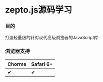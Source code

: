 # zepto.js源码学习

### 目的
打造轻量级的针对现代高级浏览器的JavaScript库

### 浏览器支持
| Chorme | Safari 6+ |
|---|---|
| ✔ | ✔ |
